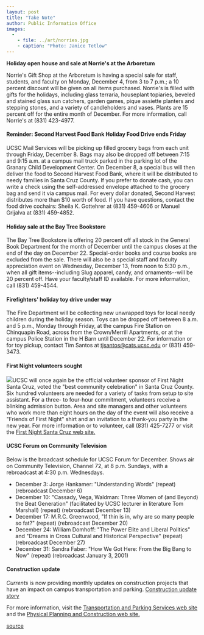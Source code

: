 ```yaml
---
layout: post
title: "Take Note"
author: Public Information Office
images:
  -
    - file: ../art/norries.jpg
    - caption: "Photo: Janice Tetlow"
---
```


**Holiday open house and sale at Norrie's at the Arboretum**

Norrie's Gift Shop at the Arboretum is having a special sale for staff, students, and faculty on Monday, December 4, from 3 to 7 p.m.; a 10 percent discount will be given on all items purchased. Norrie's is filled with gifts for the holidays, including glass terraria, houseplant topiaries, beveled and stained glass sun catchers, garden games, pique assiette planters and stepping stones, and a variety of candleholders and vases. Plants are 15 percent off for the entire month of December. For more information, call Norrie's at (831) 423-4977.

#### Reminder: Second Harvest Food Bank Holiday Food Drive ends Friday

UCSC Mail Services will be picking up filled grocery bags from each unit through Friday, December 8. Bags may also be dropped off between 7:15 and 9:15 a.m. at a campus mail truck parked in the parking lot of the Granary Child Development Center. On December 8, a special bus will then deliver the food to Second Harvest Food Bank, where it will be distributed to needy families in Santa Cruz County. If you prefer to donate cash, you can write a check using the self-addressed envelope attached to the grocery bag and send it via campus mail. For every dollar donated, Second Harvest distributes more than $10 worth of food. If you have questions, contact the food drive cochairs: Sheila K. Gottehrer at (831) 459-4606 or Manuel Grijalva at (831) 459-4852.

#### Holiday sale at the Bay Tree Bookstore

The Bay Tree Bookstore is offering 20 percent off all stock in the General Book Department for the month of December until the campus closes at the end of the day on December 22. Special-order books and course books are excluded from the sale. There will also be a special staff and faculty appreciation event on Wednesday, December 13, from noon to 5:30 p.m., when all gift items--including Slug apparel, candy, and ornaments--will be 20 percent off. Have your faculty/staff ID available. For more information, call (831) 459-4544.

#### **Firefighters' holiday toy drive under way**

The Fire Department will be collecting new unwrapped toys for local needy children during the holiday season. Toys can be dropped off between 8 a.m. and 5 p.m., Monday through Friday, at the campus Fire Station on Chinquapin Road, across from the Crown/Merrill Apartments, or at the campus Police Station in the H Barn until December 22. For information or for toy pickup, contact Tim Santos at tjsantos@cats.ucsc.edu or (831) 459-3473.

#### First Night volunteers sought

![][1]UCSC will once again be the official volunteer sponsor of First Night Santa Cruz, voted the "best community celebration" in Santa Cruz County. Six hundred volunteers are needed for a variety of tasks from setup to site assistant. For a three- to four-hour commitment, volunteers receive a blinking admission button. Area and site managers and other volunteers who work more than eight hours on the day of the event will also receive a "Friends of First Night" shirt and an invitation to a thank-you party in the new year. For more information or to volunteer, call (831) 425-7277 or visit the [First Night Santa Cruz web site.][2]

#### UCSC Forum on Community Television

Below is the broadcast schedule for UCSC Forum for December. Shows air on Community Television, Channel 72, at 8 p.m. Sundays, with a rebroadcast at 4:30 p.m. Wednesdays.

* December 3: Jorge Hankamer: "Understanding Words" (repeat) (rebroadcast December 6)
* December 10: "Cassady, Vega, Waldman: Three Women of (and Beyond) the Beat Generation" (facilitated by UCSC lecturer in literature Tom Marshall) (repeat) (rebroadcast December 13)
* December 17: M.R.C. Greenwood, "If thin is in, why are so many people so fat?" (repeat) (rebroadcast December 20)
* December 24: William Domhoff: "The Power Elite and Liberal Politics" and "Dreams in Cross Cultural and Historical Perspective" (repeat) (rebroadcast December 27)
* December 31: Sandra Faber: "How We Got Here: From the Big Bang to Now" (repeat) (rebroadcast January 3, 2001)

#### Construction update

_Currents_ is now providing monthly updates on construction projects that have an impact on campus transportation and parking. [Construction update story][3]

For more information, visit the [Transportation and Parking Services web site][4] and the [Physical Planning and Construction web site.][5]

  

[1]: ../art/firstnight.180.gif
[2]: http://www.firstnightsc.com
[3]: ../../construction.html
[4]: http://www2.ucsc.edu/taps/
[5]: http://www2.ucsc.edu/ppc/

[source](http://www1.ucsc.edu/currents/00-01/12-04/takenote.html "Permalink to takenote")
